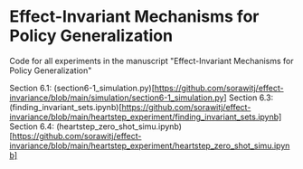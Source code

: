 # Effect-Invariant Mechanisms for Policy Generalization 
Code for all experiments in the manuscript "Effect-Invariant Mechanisms for Policy Generalization"

Section 6.1: (section6-1_simulation.py)[https://github.com/sorawitj/effect-invariance/blob/main/simulation/section6-1_simulation.py]
Section 6.3: (finding_invariant_sets.ipynb)[https://github.com/sorawitj/effect-invariance/blob/main/heartstep_experiment/finding_invariant_sets.ipynb]
Section 6.4: (heartstep_zero_shot_simu.ipynb)[https://github.com/sorawitj/effect-invariance/blob/main/heartstep_experiment/heartstep_zero_shot_simu.ipynb]
